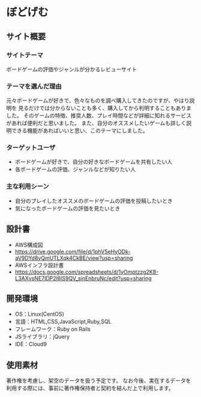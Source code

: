 # ぼどげむ

## サイト概要

### サイトテーマ
ボードゲームの評価やジャンルが分かるレビューサイト
​
### テーマを選んだ理由

元々ボードゲームが好きで、色々なものを調べ購入してきたのですが、やはり説明を
見るだけでは分からないことも多く、購入してから判明することもありました。
そのゲームの特徴、推奨人数、プレイ時間などが詳細に知れるサービスがあれば便利だと思いました。
また、自分のオススメしたいゲームも詳しく説明できる機能があればいいと思い、このテーマにしました。

### ターゲットユーザ
* ボードゲームが好きで、自分の好きなボードゲームを共有したい人
* 各ボードゲームの評価、ジャンルなどが知りたい人
​
### 主な利用シーン
* 自分のプレイしたオススメのボードゲームの評価を投稿したいとき
* 気になったボードゲームの評価を見たいとき
​
## 設計書
* AWS構成図
* https://drive.google.com/file/d/1phV5eHyODk-aV9DYd8yQmUTLXqk4CkBE/view?usp=sharing
* AWSインフラ設計書
* https://docs.google.com/spreadsheets/d/1yOmptzzg2K8-L3AXvsNE7IDP2l6lS9QV_sinEnbruNc/edit?usp=sharing
​
## 開発環境
- OS：Linux(CentOS)
- 言語：HTML,CSS,JavaScript,Ruby,SQL
- フレームワーク：Ruby on Rails
- JSライブラリ：jQuery
- IDE：Cloud9
​
## 使用素材
著作権を考慮し、架空のデータを扱う予定です。
なお今後、実在するデータを利用する際には、事前に著作権保持者と契約を結んだ上で利用します。